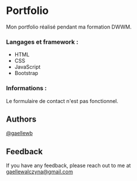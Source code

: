 # Portfolio
Mon portfolio réalisé pendant ma formation DWWM.

### Langages et framework :
- HTML
- CSS
- JavaScript
- Bootstrap

### Informations :
Le formulaire de contact n'est pas fonctionnel.
## Authors

[@gaellewb](https://www.github.com/gaellewb)


## Feedback

If you have any feedback, please reach out to me at gaellewalczyna@gmail.com
